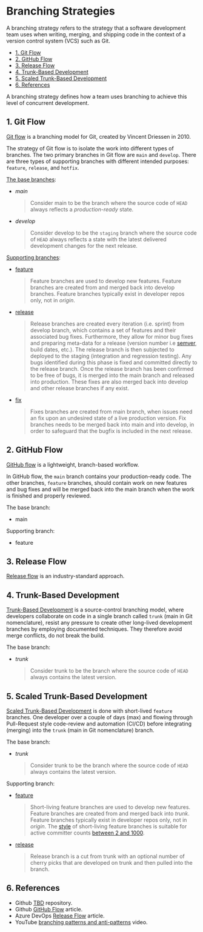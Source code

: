 # Branching Strategies

A branching strategy refers to the strategy that a software development team uses when writing, merging, and shipping code in the context of a version control system (VCS) such as Git.

- [1. Git Flow](#1-git-flow)
- [2. GitHub Flow](#2-github-flow)
- [3. Release Flow](#3-release-flow)
- [4. Trunk-Based Development](#4-trunk-based-development)
- [5. Scaled Trunk-Based Development](#5-scaled-trunk-based-development)
- [6. References](#6-references)

A branching strategy defines how a team uses branching to achieve this level of concurrent development.

## 1. Git Flow

[Git flow](https://nvie.com/posts/a-successful-git-branching-model/) is a branching model for Git, created by Vincent Driessen in 2010.

The strategy of Git flow is to isolate the work into different types of branches. The two primary branches in Git flow are `main` and `develop`. There are three types of supporting branches with different intended purposes: `feature`, `release`, and `hotfix`.

[The base branches](https://sentenz.github.io/backup-service/website/nvie.com/posts/a-successful-git-branching-model/index.html#the-main-branches):

- _main_
  > Consider main to be the branch where the source code of `HEAD` always reflects a _production-ready_ state.

- _develop_
  > Consider develop to be the `staging` branch where the source code of `HEAD` always reflects a state with the latest delivered development changes for the next release.

[Supporting branches](https://sentenz.github.io/backup-service/website/nvie.com/posts/a-successful-git-branching-model/index.html#supporting-branches):

- [feature](https://sentenz.github.io/backup-service/website/nvie.com/posts/a-successful-git-branching-model/index.html#feature-branches)
  > Feature branches are used to develop new features. Feature branches are created from and merged back into develop branches. Feature branches typically exist in developer repos only, not in _origin_.

- [release](https://sentenz.github.io/backup-service/website/nvie.com/posts/a-successful-git-branching-model/index.html#release-branches)
  > Release branches are created every iteration (i.e. sprint) from develop branch, which contains a set of features and their associated bug fixes. Furthermore, they allow for minor bug fixes and preparing meta-data for a release (version number i.e [semver](../convention/semantic-versioning.md), build dates, etc.). The release branch is then subjected to deployed to the staging (integration and regression testing). Any bugs identified during this phase is fixed and committed directly to the release branch. Once the release branch has been confirmed to be free of bugs, it is merged into the main branch and released into production. These fixes are also merged back into develop and other release branches if any exist.

- [fix](https://sentenz.github.io/backup-service/website/nvie.com/posts/a-successful-git-branching-model/index.html#hotfix-branches)
  > Fixes branches are created from main branch, when issues need an fix upon an undesired state of a live production version. Fix branches needs to be merged back into main and into develop, in order to safeguard that the bugfix is included in the next release.

## 2. GitHub Flow

<!-- // TODO -->

[GitHub flow](https://docs.github.com/en/get-started/quickstart/github-flow) is a lightweight, branch-based workflow.

In GitHub flow, the `main` branch contains your production-ready code. The other branches, `feature` branches, should contain work on new features and bug fixes and will be merged back into the main branch when the work is finished and properly reviewed.

The base branch:

- main

Supporting branch:

- feature

## 3. Release Flow

<!-- // TODO -->

[Release flow](http://releaseflow.org/#home) is an industry-standard approach.

## 4. Trunk-Based Development

[Trunk-Based Development](https://trunkbaseddevelopment.com/) is a source-control branching model, where developers collaborate on code in a single branch called `trunk` (main in Git nomenclature), resist any pressure to create other long-lived development branches by employing documented techniques. They therefore avoid merge conflicts, do not break the build.

The base branch:

- _trunk_
  > Consider trunk to be the branch where the source code of `HEAD` always contains the latest version.

## 5. Scaled Trunk-Based Development

[Scaled Trunk-Based Development](https://sentenz.github.io/backup-service/website/trunkbaseddevelopment.com/index.html#scaled-trunk-based-development) is done with short-lived `feature` branches. One developer over a couple of days (max) and flowing through Pull-Request style code-review and automation (CI/CD) before integrating (merging) into the `trunk` (main in Git nomenclature) branch.

The base branch:

- _trunk_
  > Consider trunk to be the branch where the source code of `HEAD` always contains the latest version.

Supporting branch:

- [feature](https://sentenz.github.io/backup-service/website/trunkbaseddevelopment.com/short-lived-feature-branches/index.html)
  > Short-living feature branches are used to develop new features. Feature branches are created from and merged back into _trunk_. Feature branches typically exist in developer repos only, not in _origin_. The [style](https://sentenz.github.io/backup-service/website/trunkbaseddevelopment.com/styles/index.html) of short-living feature branches is suitable for active committer counts [between 2 and 1000](https://sentenz.github.io/backup-service/website/trunkbaseddevelopment.com/styles/index.html#short-lived-feature-branches).

- [release](https://sentenz.github.io/backup-service/website/trunkbaseddevelopment.com/release-from-trunk/index.html)
  > Release branch is a cut from trunk with an optional number of cherry picks that are developed on trunk and then pulled into the branch.

## 6. References

- Github [TBD](https://github.com/paul-hammant/tbd) repository.
- Github [GitHub Flow](https://docs.github.com/en/get-started/quickstart/github-flow) article.
- Azure DevOps [Release Flow](https://devblogs.microsoft.com/devops/release-flow-how-we-do-branching-on-the-vsts-team/) article.
- YouTube [branching patterns and anti-patterns](https://www.youtube.com/watch?v=ykZbBD-CmP8) video.
